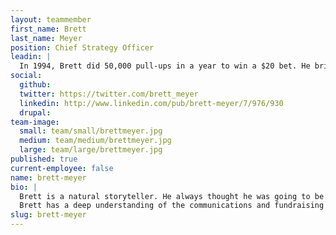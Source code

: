 ```yaml
---
layout: teammember
first_name: Brett
last_name: Meyer
position: Chief Strategy Officer
leadin: |
  In 1994, Brett did 50,000 pull-ups in a year to win a $20 bet. He brings this same level of drive to ThinkShout’s clients. As the leader of our strategy and user experience team, Brett works to keep us ahead of digital trends so we can equip our clients with the content and engagement strategies that will help elevate them above the noise. 
social:
  github:
  twitter: https://twitter.com/brett_meyer
  linkedin: http://www.linkedin.com/pub/brett-meyer/7/976/930
  drupal:
team-image:
  small: team/small/brettmeyer.jpg
  medium: team/medium/brettmeyer.jpg
  large: team/large/brettmeyer.jpg
published: true
current-employee: false
name: brett-meyer
bio: |
  Brett is a natural storyteller. He always thought he was going to be a writer, but he began his career as a dot-com software developer after discovering there is little market for essays about Thomas Pynchon. After years of building applications for the financial industry, he and his wife sold most of their worldly possessions and spent two years in Mali with the Peace Corps, where he trained grassroots organizations in technology and media. Following this experience, Brett served as Communications Director at the Nonprofit Technology Network for six years, helping grow NTEN’s community from a few thousand to over 50,000 engaged participants before joining ThinkShout in 2013.<p>
  Brett has a deep understanding of the communications and fundraising challenges our clients face and is uniquely positioned to help them build comprehensive digital strategies. He's also the only person in the office to have worked at a radio station in West Africa, where he may or may not have produced a rap about the joys of eating beans. You can follow everything he cooks on <a href="https://www.instagram.com/madousamake/">Instagram.</a>
slug: brett-meyer
---
```

